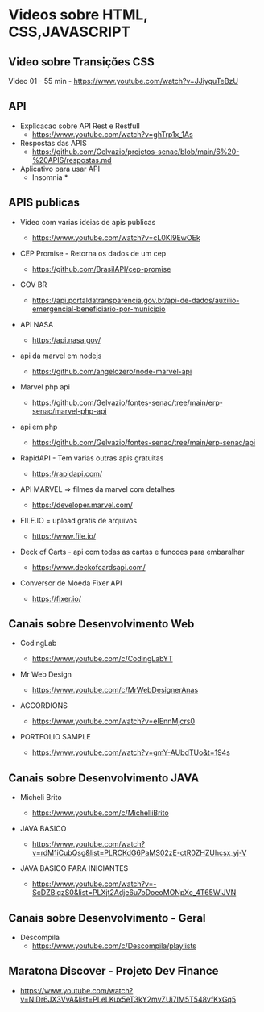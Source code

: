# Videos sobre HTML, CSS,JAVASCRIPT

## Video sobre Transições CSS

Video 01 - 55 min - https://www.youtube.com/watch?v=JJiyguTeBzU

## API
* Explicacao sobre API Rest e Restfull
    * https://www.youtube.com/watch?v=ghTrp1x_1As
* Respostas das APIS
    * https://github.com/Gelvazio/projetos-senac/blob/main/6%20-%20APIS/respostas.md
* Aplicativo para usar API
    * Insomnia
        *

## APIS publicas
* Video com varias ideias de apis publicas
   * https://www.youtube.com/watch?v=cL0KI9EwOEk

* CEP Promise - Retorna os dados de um cep
    * https://github.com/BrasilAPI/cep-promise

* GOV BR
    * https://api.portaldatransparencia.gov.br/api-de-dados/auxilio-emergencial-beneficiario-por-municipio

* API NASA
    * https://api.nasa.gov/

* api da marvel em nodejs
    * https://github.com/angelozero/node-marvel-api

* Marvel php api
    * https://github.com/Gelvazio/fontes-senac/tree/main/erp-senac/marvel-php-api

* api em php
    * https://github.com/Gelvazio/fontes-senac/tree/main/erp-senac/api

* RapidAPI - Tem varias outras apis gratuitas
  * https://rapidapi.com/

* API MARVEL => filmes da marvel com detalhes
  * https://developer.marvel.com/

* FILE.IO = upload gratis de arquivos
  * https://www.file.io/

* Deck of Carts - api com todas as cartas e funcoes para embaralhar
  * https://www.deckofcardsapi.com/

* Conversor de Moeda Fixer API
  * https://fixer.io/

## Canais sobre Desenvolvimento Web
* CodingLab
    * https://www.youtube.com/c/CodingLabYT

* Mr Web Design
    * https://www.youtube.com/c/MrWebDesignerAnas

* ACCORDIONS
    * https://www.youtube.com/watch?v=eIEnnMjcrs0

* PORTFOLIO SAMPLE
    * https://www.youtube.com/watch?v=gmY-AUbdTUo&t=194s

## Canais sobre Desenvolvimento JAVA
* Micheli Brito
    * https://www.youtube.com/c/MichelliBrito

* JAVA BASICO
    * https://www.youtube.com/watch?v=rdM1iCubQsg&list=PLRCKdG6PaMS02zE-ctR0ZHZUhcsx_yj-V

* JAVA BASICO PARA INICIANTES
    * https://www.youtube.com/watch?v=-ScDZBiqzS0&list=PLXjt2Adje6u7oDoeoMONpXc_4T65WiJVN

## Canais sobre Desenvolvimento - Geral
* Descompila
    * https://www.youtube.com/c/Descompila/playlists


## Maratona Discover - Projeto Dev Finance
* https://www.youtube.com/watch?v=NlDr6JX3VvA&list=PLeLKux5eT3kY2mvZUi7IM5T548vfKxGq5



